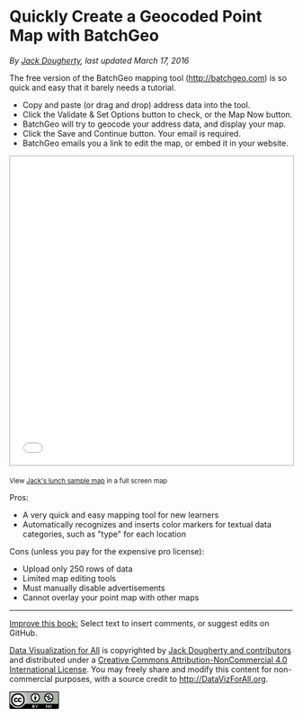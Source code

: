 # Quickly Create a Geocoded Point Map with BatchGeo

*By [Jack Dougherty](../../introduction/who.md), last updated March 17, 2016*

The free version of the BatchGeo mapping tool (http://batchgeo.com) is so quick and easy that it barely needs a tutorial.

- Copy and paste (or drag and drop) address data into the tool.
- Click the Validate & Set Options button to check, or the Map Now button.
- BatchGeo will try to geocode your address data, and display your map.
- Click the Save and Continue button. Your email is required.
- BatchGeo emails you a link to edit the map, or embed it in your website.

<p><iframe src="//batchgeo.com/map/2538e375b28664e62d61e384b02442bb" frameborder="0" width="100%" height="550" style="border:1px solid #aaa;"></iframe></p><p><small>View <a href="https://batchgeo.com/map/2538e375b28664e62d61e384b02442bb">Jack's lunch sample map</a> in a full screen map</small></p>

Pros:
- A very quick and easy mapping tool for new learners
- Automatically recognizes and inserts color markers for textual data categories, such as "type" for each location

Cons (unless you pay for the expensive pro license):
- Upload only 250 rows of data
- Limited map editing tools
- Must manually disable advertisements
- Cannot overlay your point map with other maps

---


[Improve this book:](../../gitbook/improve.md) Select text to insert comments, or suggest edits on GitHub.

[Data Visualization for All](http://datavizforall.org)
is copyrighted by [Jack Dougherty and contributors](../../introduction/who.md)
and distributed under a [Creative Commons Attribution-NonCommercial 4.0 International License](http://creativecommons.org/licenses/by-nc/4.0). You may freely share and modify this content for non-commercial purposes, with a source credit to http://DataVizForAll.org.

![Creative Commons by-nc image](../../cc-by-nc.png)
